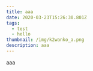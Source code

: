 ```yaml
---
title: aaa
date: 2020-03-23T15:26:30.801Z
tags:
  - test
  - hello
thumbnail: /img/k2wanko_a.png
description: aaa
---
```

aaa